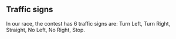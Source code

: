 ## Traffic signs
In our race, the contest has 6 traffic signs are: Turn Left, Turn Right, Straight, No Left, No Right, Stop.
